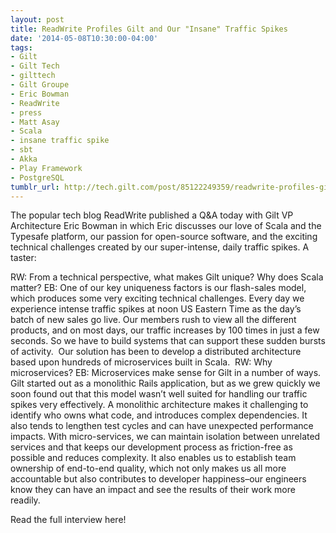 ```yaml
---
layout: post
title: ReadWrite Profiles Gilt and Our "Insane" Traffic Spikes
date: '2014-05-08T10:30:00-04:00'
tags:
- Gilt
- Gilt Tech
- gilttech
- Gilt Groupe
- Eric Bowman
- ReadWrite
- press
- Matt Asay
- Scala
- insane traffic spike
- sbt
- Akka
- Play Framework
- PostgreSQL
tumblr_url: http://tech.gilt.com/post/85122249359/readwrite-profiles-gilt-and-our-insane-traffic
---
```


The popular tech blog ReadWrite published a Q&A today with Gilt VP Architecture Eric Bowman in which Eric discusses our love of Scala and the Typesafe platform, our passion for open-source software, and the exciting technical challenges created by our super-intense, daily traffic spikes. A taster:

RW: From a technical perspective, what makes Gilt unique? Why does Scala matter?
EB: One of our key uniqueness factors is our flash-sales model, which produces some very exciting technical challenges. Every day we experience intense traffic spikes at noon US Eastern Time as the day’s batch of new sales go live. Our members rush to view all the different products, and on most days, our traffic increases by 100 times in just a few seconds. So we have to build systems that can support these sudden bursts of activity. 
Our solution has been to develop a distributed architecture based upon hundreds of microservices built in Scala. 
RW: Why microservices?
EB: Microservices make sense for Gilt in a number of ways. Gilt started out as a monolithic Rails application, but as we grew quickly we soon found out that this model wasn’t well suited for handling our traffic spikes very effectively. A monolithic architecture makes it challenging to identify who owns what code, and introduces complex dependencies. It also tends to lengthen test cycles and can have unexpected performance impacts.
With micro-services, we can maintain isolation between unrelated services and that keeps our development process as friction-free as possible and reduces complexity. It also enables us to establish team ownership of end-to-end quality, which not only makes us all more accountable but also contributes to developer happiness–our engineers know they can have an impact and see the results of their work more readily.

Read the full interview here!
